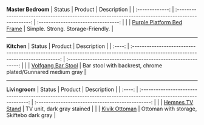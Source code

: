 **Master Bedroom**
|     Status      |                                              Product                                               |             Description             |
| :-------------: | :------------------------------------------------------------------------------------------------: | :---------------------------------: |
|                 |                    [Purple Platform Bed Frame](https://purple.com/platform-bed)                    |  Simple. Strong. Storage-Friendly.  |

---

**Kitchen**
| Status |                                                             Product                                                              |                         Description                          |
| :----: | :------------------------------------------------------------------------------------------------------------------------------: | :----------------------------------------------------------: |
|        | [Volfgang Bar Stool](https://www.ikea.com/us/en/p/volfgang-bar-stool-with-backrest-chrome-plated-gunnared-medium-gray-90435885/) | Bar stool with backrest, chrome plated/Gunnared medium gray  |

---

**Livingroom**
| Status |                                                     Product                                                      |                    Description                    |
| :----: | :--------------------------------------------------------------------------------------------------------------: | :-----------------------------------------------: |
|        |            [Hemnes TV Stand](https://www.ikea.com/us/en/p/hemnes-tv-unit-dark-gray-stained-50381747/)            |            TV unit, dark gray stained             |
|        |      [Kivik Ottoman](https://www.ikea.com/us/en/p/kivik-ottoman-with-storage-skiftebo-dark-gray-s79305526/)      |     Ottoman with storage, Skiftebo dark gray      |
